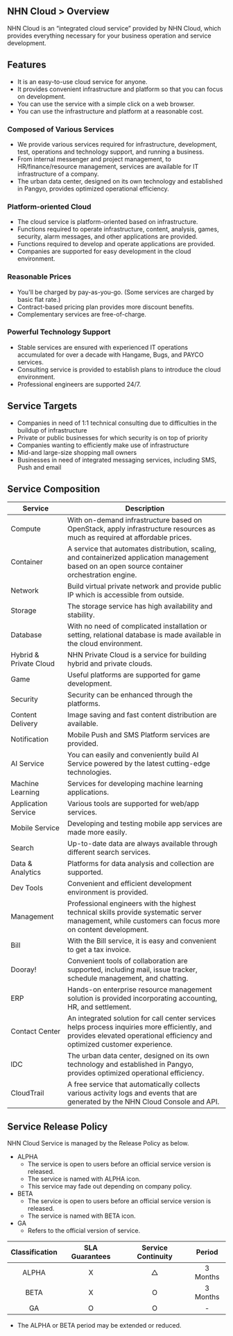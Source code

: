 ## NHN Cloud > Overview

NHN Cloud is an “integrated cloud service” provided by NHN Cloud, which provides everything necessary for your business operation and service development. 

## Features

- It is an easy-to-use cloud service for anyone.
- It provides convenient infrastructure and platform so that you can focus on development.
- You can use the service with a simple click on a web browser.
- You can use the infrastructure and platform at a reasonable cost.

### Composed of Various Services

- We provide various services required for infrastructure, development, test, operations and technology support, and running a business.
- From internal messenger and project management, to HR/finance/resource management, services are available for IT infrastructure of a company.
- The urban data center, designed on its own technology and established in Pangyo, provides optimized operational efficiency.

### Platform-oriented Cloud

- The cloud service is platform-oriented based on infrastructure.
- Functions required to operate infrastructure, content, analysis, games, security, alarm messages, and other applications are provided.
- Functions required to develop and operate applications are provided.
- Companies are supported for easy development in the cloud environment.

### Reasonable Prices

- You'll be charged by pay-as-you-go. (Some services are charged by basic flat rate.)
- Contract-based pricing plan provides more discount benefits.
- Complementary services are free-of-charge.

### Powerful Technology Support

- Stable services are ensured with experienced IT operations accumulated for over a decade with Hangame, Bugs, and PAYCO services.
- Consulting service is provided to establish plans to introduce the cloud environment.
- Professional engineers are supported 24/7.

## Service Targets  

- Companies in need of 1:1 technical consulting due to difficulties in the buildup of infrastructure
- Private or public businesses for which security is on top of priority
- Companies wanting to efficiently make use of infrastructure
- Mid-and large-size shopping mall owners
- Businesses in need of integrated messaging services, including SMS, Push and email

## Service Composition

| Service | Description |
| --- | --- |
| Compute |With on-demand infrastructure based on OpenStack, apply infrastructure resources as much as required at affordable prices. |
| Container | A service that automates distribution, scaling, and containerized application management based on an open source container orchestration engine. |
| Network | Build virtual private network and provide public IP which is accessible from outside.|
| Storage | The storage service has high availability and stability. |
| Database | With no need of complicated installation or setting, relational database is made available in the cloud environment. |
| Hybrid & Private Cloud | NHN Private Cloud is a service for building hybrid and private clouds. |
| Game | Useful platforms are supported for game development. |
| Security | Security can be enhanced through the platforms. |
| Content Delivery | Image saving and fast content distribution are available. |
| Notification | Mobile Push and SMS Platform services are provided. |
| AI Service | You can easily and conveniently build AI Service powered by the latest cutting-edge technologies. |
| Machine Learning | Services for developing machine learning applications. |
| Application Service | Various tools are supported for web/app services. |
| Mobile Service | Developing and testing mobile app services are made more easily. |
| Search  | Up-to-date data are always available through different search services. |
| Data & Analytics | Platforms for data analysis and collection are supported. |
| Dev Tools | Convenient and efficient development environment is provided. |
| Management | Professional engineers with the highest technical skills provide systematic server management, while customers can focus more on content development. |
| Bill | With the Bill service, it is easy and convenient to get a tax invoice. |
| Dooray!  | Convenient tools of collaboration are supported, including mail, issue tracker, schedule management, and chatting. |
| ERP  | Hands-on enterprise resource management solution is provided incorporating accounting, HR, and settlement. |
| Contact Center | An integrated solution for call center services helps process inquiries more efficiently, and provides elevated operational efficiency and optimized customer experience. |
| IDC  | The urban data center, designed on its own technology and established in Pangyo, provides optimized operational efficiency. |
| CloudTrail  | A free service that automatically collects various activity logs and events that are generated by the NHN Cloud Console and API. |


## Service Release Policy

NHN Cloud Service is managed by the Release Policy as below.

- ALPHA
    - The service is open to users before an official service version is released.
    - The service is named with ALPHA icon.
    - This service may fade out depending on company policy.
- BETA
    - The service is open to users before an official service version is released.
    - The service is named with BETA icon.
- GA
    - Refers to the official version of service.


| Classification | SLA Guarantees  | Service Continuity| Period |
| :---: | :---: | :---: | :---: |
| ALPHA | X | △ | 3 Months |
| BETA | X | O | 3 Months |
| GA | O | O | - |

- The ALPHA or BETA period may be extended or reduced.
